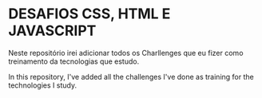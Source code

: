 # DESAFIOS CSS, HTML E JAVASCRIPT

Neste repositório irei adicionar todos os Charllenges que eu fizer como treinamento da tecnologias que estudo.

In this repository, I've added all the challenges I've done as training for the technologies I study.